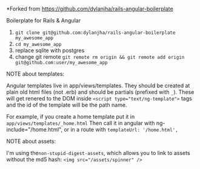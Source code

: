 *Forked from https://github.com/dylanjha/rails-angular-boilerplate

Boilerplate for Rails & Angular

1. `git clone git@github.com:dylanjha/rails-angular-boilerplate my_awesome_app`
2. `cd my_awesome_app`
3. replace sqlite with postgres
4. change git remote `git remote rm origin && git remote add origin git@github.com:user/my_awesome_app`

NOTE about templates:

Angular templates live in app/views/templates. They should be created at plain old html files (not .erb) and should be partials (prefixed with `_`). These will get renered to the DOM inside `<script type="text/ng-template">` tags and the id of the template will be the path name.

For example, if you create a home template put it in `app/views/templates/_home.html` Then call it in angular with ng-include="/home.html", or in a route with `templateUrl: '/home.html',`


NOTE about assets:

I'm using the`non-stupid-digest-assets`, which allows you to link to assets without the md5 hash: `<img src="/assets/spinner" />`
